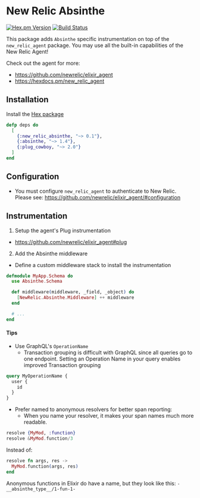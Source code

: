 # New Relic Absinthe

[![Hex.pm Version](https://img.shields.io/hexpm/v/new_relic_absinthe.svg)](https://hex.pm/packages/new_relic_absinthe)
[![Build Status](https://travis-ci.org/binaryseed/new_relic_absinthe.svg?branch=master)](https://travis-ci.org/binaryseed/new_relic_absinthe)

This package adds `Absinthe` specific instrumentation on top of the `new_relic_agent` package. You may use all the built-in capabilities of the New Relic Agent!

Check out the agent for more:

* https://github.com/newrelic/elixir_agent
* https://hexdocs.pm/new_relic_agent

## Installation

Install the [Hex package](https://hex.pm/packages/new_relic_absinthe)

```elixir
defp deps do
  [
    {:new_relic_absinthe, "~> 0.1"},
    {:absinthe, "~> 1.4"},
    {:plug_cowboy, "~> 2.0"}
  ]
end
```

## Configuration

* You must configure `new_relic_agent` to authenticate to New Relic. Please see: https://github.com/newrelic/elixir_agent/#configuration

## Instrumentation

1) Setup the agent's Plug instrumentation
  * https://github.com/newrelic/elixir_agent#plug

2) Add the Absinthe middleware
  * Define a custom middleware stack to install the instrumentation

```elixir
defmodule MyApp.Schema do
  use Absinthe.Schema

  def middleware(middleware, _field, _object) do
    [NewRelic.Absinthe.Middleware] ++ middleware
  end

  # ...
end
```

#### Tips

* Use GraphQL's `OperationName`
  * Transaction grouping is difficult with GraphQL since all queries go to one endpoint. Setting an Operation Name in your query enables improved Transaction grouping

```graphql
query MyOperationName {
  user {
    id
  }
}
```

* Prefer named to anonymous resolvers for better span reporting:
  * When you name your resolver, it makes your span names much more readable.

```elixir
resolve {MyMod, :function}
resolve &MyMod.function/3
```

Instead of:

```elixir
resolve fn args, res ->
  MyMod.function(args, res)
end
```

Anonymous functions in Elixir do have a name, but they look like this: `-__absinthe_type__/1-fun-1-`
